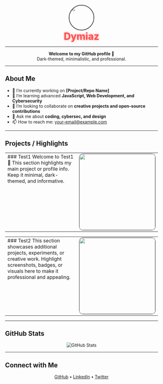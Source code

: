 <p align="center">
  <img src="YOUR_PFP_URL_HERE" width="80" height="80" style="border-radius:50%; border:2px solid #333; filter:grayscale(100%);">
  <br>
  <span style="color:#ff4b4b; text-shadow:0 0 6px rgba(255,75,75,0.6); font-weight:bold; font-size:2rem;">Dymiaz</span>
</p>

---

<p align="center">
  <strong>Welcome to my GitHub profile 👋</strong><br>
  Dark-themed, minimalistic, and professional.
</p>

---

## About Me
- 🔭 I’m currently working on **[Project/Repo Name]**
- 🌱 I’m learning advanced **JavaScript, Web Development, and Cybersecurity**
- 👯 I’m looking to collaborate on **creative projects and open-source contributions**
- 💬 Ask me about **coding, cybersec, and design**
- 📫 How to reach me: [your-email@example.com](mailto:your-email@example.com)

---

## Projects / Highlights

<table>
<tr>
<td valign="top" width="60%">
### Test1
Welcome to Test1 👋  
This section highlights my main project or profile info.  
Keep it minimal, dark-themed, and informative.
</td>
<td valign="top" width="40%">
<img src="YOUR_RIGHT_IMAGE_1_URL_HERE" width="250" style="border-radius:12px; border:1px solid #333;">
</td>
</tr>
</table>

<table>
<tr>
<td valign="top" width="60%">
### Test2
This section showcases additional projects, experiments, or creative work.  
Highlight screenshots, badges, or visuals here to make it professional and appealing.
</td>
<td valign="top" width="40%">
<img src="YOUR_RIGHT_IMAGE_2_URL_HERE" width="250" style="border-radius:12px; border:1px solid #333;">
</td>
</tr>
</table>

---

## GitHub Stats
<p align="center">
  <img src="https://github-readme-stats.vercel.app/api?username=Dymiaz&show_icons=true&theme=dark&hide_border=true&count_private=true" alt="GitHub Stats" />
</p>

---

## Connect with Me
<p align="center">
  <a href="https://github.com/Dymiaz" target="_blank">GitHub</a> •
  <a href="https://linkedin.com/in/YOUR_LINKEDIN" target="_blank">LinkedIn</a> •
  <a href="https://twitter.com/YOUR_TWITTER" target="_blank">Twitter</a>
</p>
